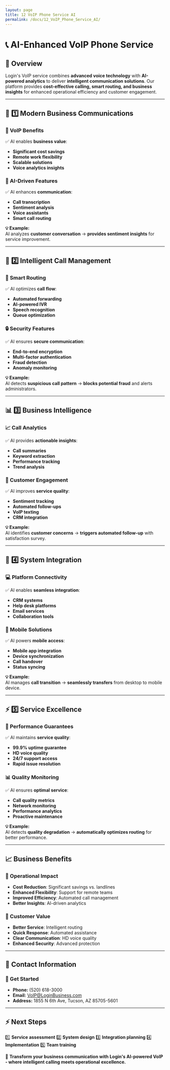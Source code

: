 ```yaml
---
layout: page
title: 12 VoIP Phone Service AI
permalink: /docs/12_VoIP_Phone_Service_AI/
---
```

# 📞 AI-Enhanced VoIP Phone Service

## 📌 Overview
Login's VoIP service combines **advanced voice technology** with **AI-powered analytics** to deliver **intelligent communication solutions**. Our platform provides **cost-effective calling, smart routing, and business insights** for enhanced operational efficiency and customer engagement.

---

## 💼 1️⃣ Modern Business Communications
### **🎯 VoIP Benefits**
✅ AI enables **business value**:
- **Significant cost savings**
- **Remote work flexibility**
- **Scalable solutions**
- **Voice analytics insights**

### **🤖 AI-Driven Features**
✅ AI enhances **communication**:
- **Call transcription**
- **Sentiment analysis**
- **Voice assistants**
- **Smart call routing**

**💡 Example:**  
AI analyzes **customer conversation** → **provides sentiment insights** for service improvement.

---

## 🔄 2️⃣ Intelligent Call Management
### **📱 Smart Routing**
✅ AI optimizes **call flow**:
- **Automated forwarding**
- **AI-powered IVR**
- **Speech recognition**
- **Queue optimization**

### **🔒 Security Features**
✅ AI ensures **secure communication**:
- **End-to-end encryption**
- **Multi-factor authentication**
- **Fraud detection**
- **Anomaly monitoring**

**💡 Example:**  
AI detects **suspicious call pattern** → **blocks potential fraud** and alerts administrators.

---

## 📊 3️⃣ Business Intelligence
### **📈 Call Analytics**
✅ AI provides **actionable insights**:
- **Call summaries**
- **Keyword extraction**
- **Performance tracking**
- **Trend analysis**

### **🎯 Customer Engagement**
✅ AI improves **service quality**:
- **Sentiment tracking**
- **Automated follow-ups**
- **VoIP texting**
- **CRM integration**

**💡 Example:**  
AI identifies **customer concerns** → **triggers automated follow-up** with satisfaction survey.

---

## 🔗 4️⃣ System Integration
### **💻 Platform Connectivity**
✅ AI enables **seamless integration**:
- **CRM systems**
- **Help desk platforms**
- **Email services**
- **Collaboration tools**

### **📱 Mobile Solutions**
✅ AI powers **mobile access**:
- **Mobile app integration**
- **Device synchronization**
- **Call handover**
- **Status syncing**

**💡 Example:**  
AI manages **call transition** → **seamlessly transfers** from desktop to mobile device.

---

## ⚡ 5️⃣ Service Excellence
### **🎯 Performance Guarantees**
✅ AI maintains **service quality**:
- **99.9% uptime guarantee**
- **HD voice quality**
- **24/7 support access**
- **Rapid issue resolution**

### **📊 Quality Monitoring**
✅ AI ensures **optimal service**:
- **Call quality metrics**
- **Network monitoring**
- **Performance analytics**
- **Proactive maintenance**

**💡 Example:**  
AI detects **quality degradation** → **automatically optimizes routing** for better performance.

---

## 📈 Business Benefits
### **🎯 Operational Impact**
- **Cost Reduction**: Significant savings vs. landlines
- **Enhanced Flexibility**: Support for remote teams
- **Improved Efficiency**: Automated call management
- **Better Insights**: AI-driven analytics

### **💼 Customer Value**
- **Better Service**: Intelligent routing
- **Quick Response**: Automated assistance
- **Clear Communication**: HD voice quality
- **Enhanced Security**: Advanced protection

---

## 📍 Contact Information
### **🏢 Get Started**
- **Phone:** (520) 618-3000
- **Email:** VoIP@LoginBusiness.com
- **Address:** 1855 N 6th Ave, Tucson, AZ 85705-5601

---

## ⚡ Next Steps
1️⃣ **Service assessment**
2️⃣ **System design**
3️⃣ **Integration planning**
4️⃣ **Implementation**
5️⃣ **Team training**

🚀 **Transform your business communication with Login's AI-powered VoIP - where intelligent calling meets operational excellence.** 

